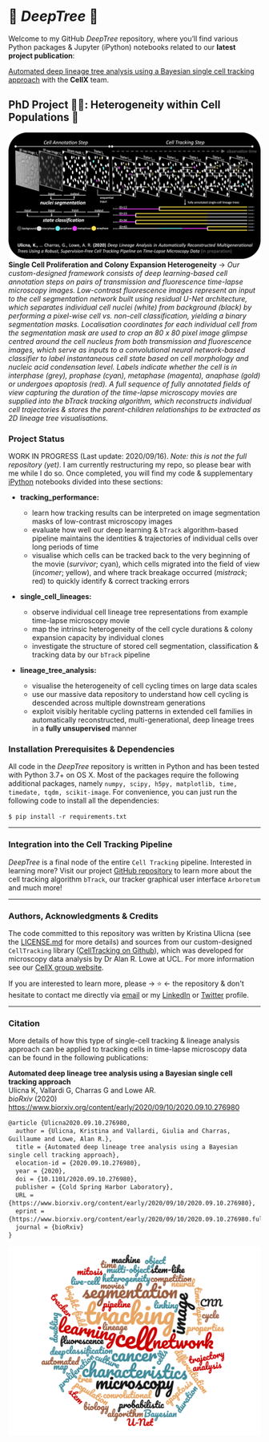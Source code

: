 # 🌳 *DeepTree* 🌳

Welcome to my GitHub *DeepTree* repository, where you’ll find various Python packages & Jupyter (iPython) notebooks related to our **latest project publication**:

[Automated deep lineage tree analysis using a Bayesian single cell tracking approach](https://www.biorxiv.org/content/10.1101/2020.09.10.276980v1 "Link to bioRxiv") with the **CellX** team.


## PhD Project 👩‍🔬: Heterogeneity within Cell Populations 🧬

![Segmentation, Classification & Tracking Pipeline](track_pipeline.png)
**Single Cell Proliferation and Colony Expansion Heterogeneity** -> *Our custom-designed framework consists of deep learning-based cell annotation steps on pairs of transmission and fluorescence time-lapse microscopy images. Low-contrast fluorescence images represent an input to the cell segmentation network built using residual U-Net architecture, which separates individual cell nuclei (white) from background (black) by performing a pixel-wise cell vs. non-cell classification, yielding a binary segmentation masks. Localisation coordinates for each individual cell from the segmentation mask are used to crop an 80 x 80 pixel image glimpse centred around the cell nucleus from both transmission and fluorescence images, which serve as inputs to a convolutional neural network-based classifier to label instantaneous cell state based on cell morphology and nucleic acid condensation level. Labels indicate whether the cell is in interphase (grey), prophase (cyan), metaphase (magenta), anaphase (gold) or undergoes apoptosis (red). A full sequence of fully annotated fields of view capturing the duration of the time-lapse microscopy movies are supplied into the bTrack tracking algorithm, which reconstructs individual cell trajectories & stores the parent-children relationships to be extracted as 2D lineage tree visualisations.*

### Project Status

WORK IN PROGRESS (Last update: 2020/09/16).
_Note: this is not the full repository (yet)_. I am currently restructuring my repo, so please bear with me while I do so. Once completed, you will find my code & supplementary [iPython](https://ipython.org/notebook.html "Jupyter Notebooks") notebooks divided into these sections:

- **tracking_performance:**
   + learn how tracking results can be interpreted on image segmentation masks of low-contrast microscopy images
   + evaluate how well our deep learning & `bTrack` algorithm-based pipeline maintains the identities & trajectories of individual cells over long periods of time
   + visualise which cells can be tracked back to the very beginning of the movie (*survivor*; cyan), which cells migrated into the field of view (*incomer*; yellow), and where track breakage occurred (*mistrack*; red) to quickly identify & correct tracking errors

- **single_cell_lineages:**
   + observe individual cell lineage tree representations from example time-lapse microscopy movie
   + map the intrinsic heterogeneity of the cell cycle durations & colony expansion capacity by individual clones
   + investigate the structure of stored cell segmentation, classification & tracking data by our `bTrack` pipeline

- **lineage_tree_analysis:**
   + visualise the heterogeneity of cell cycling times on large data scales
   + use our massive data repository to understand how cell cycling is descended across multiple downstream generations
   + exploit visibly heritable cycling patterns in extended cell families in automatically reconstructed, multi-generational, deep lineage trees in a **fully unsupervised** manner


### Installation Prerequisites & Dependencies

All code in the *DeepTree* repository is written in Python and has been tested with Python 3.7+ on OS X. Most of the packages require the following additional packages, namely `numpy, scipy, h5py, matplotlib, time, timedate, tqdm, scikit-image`. For convenience, you can just run the following code to install all the dependencies:

`$ pip install -r requirements.txt`

---
### Integration into the Cell Tracking Pipeline

*DeepTree* is a final node of the entire ```Cell Tracking``` pipeline. Interested in learning more? Visit our project [GitHub repository](https://github.com/KristinaUlicna/CellTracking "QuantumJot Cell Tracking GitHub Repository") to learn more about the cell tracking algorithm ```bTrack```, our tracker graphical user interface ```Arboretum``` and much more!

---
### Authors, Acknowledgments & Credits

The code committed to this repository was written by Kristina Ulicna (see the [LICENSE.md](../LICENSE.md "Kristina's LICENSE.md file") for more details) and sources from our custom-designed `CellTracking` library ([CellTracking on Github](https://github.com/quantumjot/CellTracking "Cell Tracking Repository" )), which was developed for microscopy data analysis by Dr Alan R. Lowe at UCL. For more information see our [CellX group website](http://lowe.cs.ucl.ac.uk/cellx.html "CellX group website").

If you are interested to learn more, please -> ⭐ <- the repository & don't hesitate to contact me directly via [email](mailto:kristina.smith.ulicna@gmail.com "Click to Email Me") or my [LinkedIn](https://www.linkedin.com/in/kristinaulicna/ "Kristina's LinkedIn Profile") or [Twitter](https://twitter.com/KristinaUlicna "Kristina's Twitter Profile") profile.

---
### Citation

More details of how this type of single-cell tracking & lineage analysis approach can be applied to tracking cells in time-lapse microscopy data can be found in the following publications:

**Automated deep lineage tree analysis using a Bayesian single cell tracking approach**  
Ulicna K, Vallardi G, Charras G and Lowe AR.  
*bioRxiv* (2020)  
<https://www.biorxiv.org/content/early/2020/09/10/2020.09.10.276980>

```
@article {Ulicna2020.09.10.276980,
  author = {Ulicna, Kristina and Vallardi, Giulia and Charras, Guillaume and Lowe, Alan R.},
  title = {Automated deep lineage tree analysis using a Bayesian single cell tracking approach},
  elocation-id = {2020.09.10.276980},
  year = {2020},
  doi = {10.1101/2020.09.10.276980},
  publisher = {Cold Spring Harbor Laboratory},
  URL = {https://www.biorxiv.org/content/early/2020/09/10/2020.09.10.276980},
  eprint = {https://www.biorxiv.org/content/early/2020/09/10/2020.09.10.276980.full.pdf},
  journal = {bioRxiv}
}
```

![Key Words of my PhD project "Word cloud summarising the key words of my PhD project"](wordcloud.png)
